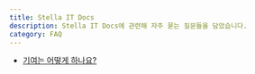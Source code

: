 ```yaml
---
title: Stella IT Docs
description: Stella IT Docs에 관련해 자주 묻는 질문들을 담았습니다.
category: FAQ
---
```


* [기여는 어떻게 하나요?](/faq/docs/how-to-contribute)  
